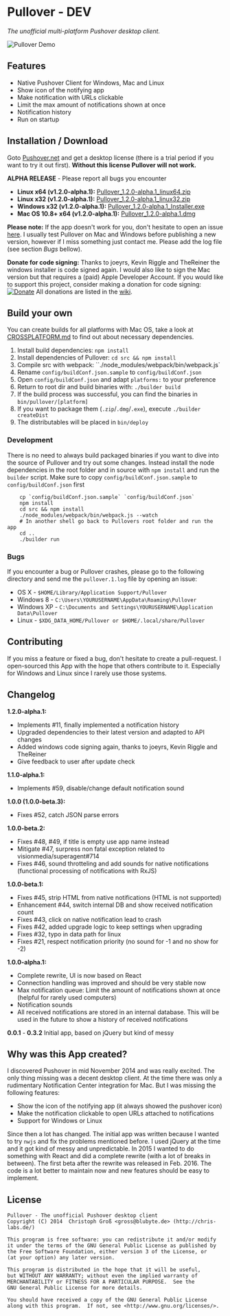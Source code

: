 # Pullover - DEV
*The unofficial multi-platform Pushover desktop client.*

![Pullover Demo](https://raw.githubusercontent.com/cgrossde/Pullover/master/res/Demo.gif)

## Features

* Native Pushover Client for Windows, Mac and Linux
* Show icon of the notifying app
* Make notification with URLs clickable
* Limit the max amount of notifications shown at once
* Notification history
* Run on startup

## Installation / Download

Goto [Pushover.net](https://pushover.net/licensing) and get a desktop license (there is a trial period if you want to try it out first). **Without this license Pullover will not work.**

**ALPHA RELEASE** - Please report all bugs you encounter


* **Linux x64 (v1.2.0-alpha.1):** [Pullover_1.2.0-alpha.1_linux64.zip](https://sourceforge.net/projects/pullover/files/1.2.0-alpha.1/Pullover_1.2.0-alpha.1_linux64.zip/download)
* **Linux x32 (v1.2.0-alpha.1):** [Pullover_1.2.0-alpha.1_linux32.zip](https://sourceforge.net/projects/pullover/files/1.2.0-alpha.1/Pullover_1.2.0-alpha.1_linux32.zip/download)
* **Windows x32 (v1.2.0-alpha.1):** [Pullover_1.2.0-alpha.1_Installer.exe](https://sourceforge.net/projects/pullover/files/1.2.0-alpha.1/Pullover_1.2.0-alpha.1_Installer.exe/download)
* **Mac OS 10.8+ x64 (v1.2.0-alpha.1):** [Pullover_1.2.0-alpha.1.dmg](https://sourceforge.net/projects/pullover/files/1.2.0-alpha.1/Pullover_1.2.0-alpha.1.dmg/download)

**Please note:** If the app doesn't work for you, don't hesitate to open an issue [here](https://github.com/cgrossde/Pullover/issues). I usually test Pullover on Mac and Windows before publishing a new version, however if I miss something just contact me. Please add the log file (see section *Bugs* bellow).

**Donate for code signing:**
Thanks to joeyrs, Kevin Riggle and TheReiner the windows installer is code signed again. I would also like to sign the Mac version but that requires a (paid) Apple Developer Account.
If you would like to support this project, consider making a donation for code signing: [![Donate](https://www.paypalobjects.com/en_US/i/btn/btn_donate_SM.gif)](https://www.paypal.com/cgi-bin/webscr?cmd=_s-xclick&hosted_button_id=U3RY7599D8G2J)
All donations are listed in the [wiki](https://github.com/cgrossde/Pullover/wiki/Donations).

## Build your own
You can create builds for all platforms with Mac OS, take a look at [CROSSPLATFORM.md](CROSSPLATFORM.md) to find out about necessary dependencies.

1. Install build dependencies: `npm install`
2. Install dependencies of Pullover: `cd src && npm install`
3. Compile src with webpack: ``./node_modules/webpack/bin/webpack.js`
4. Rename `config/buildConf.json.sample` to `config/buildConf.json`
5. Open `config/buildConf.json` and adapt `platforms:` to your preference
6. Return to root dir and build binaries with: `./builder build`
7. If the build process was successful, you can find the binaries in `bin/pullover/[platform]`
8. If you want to package them (`.zip`/`.dmg`/`.exe`), execute `./builder createDist`
9. The distributables will be placed in `bin/deploy`

### Development

There is no need to always build packaged binaries if you want to dive into the source of Pullover and try out some changes. Instead install the node dependencies in the root folder and in source with `npm install` and run the `builder` script. Make sure to copy `config/buildConf.json.sample` to `config/buildConf.json` first

```Shell
    cp `config/buildConf.json.sample` `config/buildConf.json`
    npm install
    cd src && npm install
    ./node_modules/webpack/bin/webpack.js --watch
    # In another shell go back to Pullovers root folder and run the app
    cd ..
    ./builder run
```

### Bugs

If you encounter a bug or Pullover crashes, please go to the following directory and send me the `pullover.1.log` file by opening an issue:

* OS X - `$HOME/Library/Application Support/Pullover`
* Windows 8 - `C:\Users\YOURUSERNAME\AppData\Roaming\Pullover`
* Windows XP - `C:\Documents and Settings\YOURUSERNAME\Application Data\Pullover`
* Linux - `$XDG_DATA_HOME/Pullover or $HOME/.local/share/Pullover`

## Contributing

If you miss a feature or fixed a bug, don't hesitate to create a pull-request. I open-sourced this App with the hope that others contribute to it. Especially for Windows and Linux since I rarely use those systems.

## Changelog

**1.2.0-alpha.1:**

* Implements #11, finally implemented a notification history
* Upgraded dependencies to their latest version and adapted to API changes
* Added windows code signing again, thanks to joeyrs, Kevin Riggle and TheReiner
* Give feedback to user after update check

**1.1.0-alpha.1:**

* Implements #59, disable/change default notification sound

**1.0.0 (1.0.0-beta.3):**

* Fixes #52, catch JSON parse errors

**1.0.0-beta.2:**

* Fixes #48, #49, if title is empty use app name instead
* Mitigate #47, surpress non fatal exception related to visionmedia/superagent#714
* Fixes #46, sound throtteling and add sounds for native notifications (functional processing of notifications with RxJS)

**1.0.0-beta.1:**

* Fixes #45, strip HTML from native notifications (HTML is not supported)
* Enhancement #44, switch internal DB and show received notification count
* Fixes #43, click on native notification lead to crash
* Fixes #42, added upgrade logic to keep settings when upgrading
* Fixes #32, typo in data path for linux
* Fixes #21, respect notification priority (no sound for -1 and no show for -2)

**1.0.0-alpha.1:**

* Complete rewrite, UI is now based on React
* Connection handling was improved and should be very stable now
* Max notification queue: Limit the amount of notifications shown at once (helpful for rarely used computers)
* Notification sounds
* All received notifications are stored in an internal database. This will be used in the future to show a history of received notifications

**0.0.1** - **0.3.2** Initial app, based on jQuery but kind of messy

## Why was this App created?

I discovered Pushover in mid November 2014 and was really excited. The only thing missing was a decent desktop client. At the time there was only a rudimentary Notification Center integration for Mac. But I was missing the following features:

* Show the icon of the notifying app (it always showed the pushover icon)
* Make the notification clickable to open URLs attached to notifications
* Support for Windows or Linux

Since then a lot has changed. The initial app was written because I wanted to try `nwjs` and fix the problems mentioned before. I used jQuery at the time and it got kind of messy and unpredictable. In 2015 I wanted to do something with React and did a complete rewrite (with a lot of breaks in between). The first beta after the rewrite was released in Feb. 2016. The code is a lot better to maintain now and new features should be easy to implement.

## License

    Pullover - The unofficial Pushover desktop client
    Copyright (C) 2014  Christoph Groß <gross@blubyte.de> (http://chris-labs.de/)
    
    This program is free software: you can redistribute it and/or modify
    it under the terms of the GNU General Public License as published by
    the Free Software Foundation, either version 3 of the License, or
    (at your option) any later version.
    
    This program is distributed in the hope that it will be useful,
    but WITHOUT ANY WARRANTY; without even the implied warranty of
    MERCHANTABILITY or FITNESS FOR A PARTICULAR PURPOSE.  See the
    GNU General Public License for more details.
    
    You should have received a copy of the GNU General Public License
    along with this program.  If not, see <http://www.gnu.org/licenses/>.